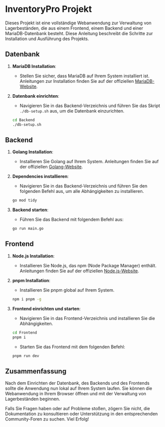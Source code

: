 # InventoryPro Projekt

Dieses Projekt ist eine vollständige Webanwendung zur Verwaltung von Lagerbeständen, die aus einem Frontend, einem Backend und einer MariaDB-Datenbank besteht. Diese Anleitung beschreibt die Schritte zur Installation und Ausführung des Projekts.

## Datenbank

1. **MariaDB Installation**:
   - Stellen Sie sicher, dass MariaDB auf Ihrem System installiert ist. Anleitungen zur Installation finden Sie auf der offiziellen [MariaDB-Website](https://mariadb.org/download/).

2. **Datenbank einrichten**:
   - Navigieren Sie in das Backend-Verzeichnis und führen Sie das Skript `./db-setup.sh` aus, um die Datenbank einzurichten.
   ```sh
   cd Backend
   ./db-setup.sh
   ```

## Backend

1. **Golang Installation**:
   - Installieren Sie Golang auf Ihrem System. Anleitungen finden Sie auf der offiziellen [Golang-Website](https://golang.org/doc/install).

2. **Dependencies installieren**:
   - Navigieren Sie in das Backend-Verzeichnis und führen Sie den folgenden Befehl aus, um alle Abhängigkeiten zu installieren.
   ```sh
   go mod tidy
   ```

3. **Backend starten**:
   - Führen Sie das Backend mit folgendem Befehl aus:
   ```sh
   go run main.go
   ```

## Frontend

1. **Node.js Installation**:
   - Installieren Sie Node.js, das npm (Node Package Manager) enthält. Anleitungen finden Sie auf der offiziellen [Node.js-Website](https://nodejs.org/).

2. **pnpm Installation**:
   - Installieren Sie pnpm global auf Ihrem System.
   ```sh
   npm i pnpm -g
   ```

3. **Frontend einrichten und starten**:
   - Navigieren Sie in das Frontend-Verzeichnis und installieren Sie die Abhängigkeiten.
   ```sh
   cd Frontend
   pnpm i
   ```

   - Starten Sie das Frontend mit dem folgenden Befehl:
   ```sh
   pnpm run dev
   ```

## Zusammenfassung

Nach dem Einrichten der Datenbank, des Backends und des Frontends sollte die Anwendung nun lokal auf Ihrem System laufen. Sie können die Webanwendung in Ihrem Browser öffnen und mit der Verwaltung von Lagerbeständen beginnen.

Falls Sie Fragen haben oder auf Probleme stoßen, zögern Sie nicht, die Dokumentation zu konsultieren oder Unterstützung in den entsprechenden Community-Foren zu suchen. Viel Erfolg!
